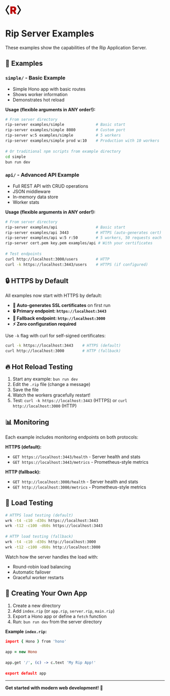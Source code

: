 <img src="/assets/logos/rip-icon-512wa.png" style="width:50px" /> <br>

# Rip Server Examples

These examples show the capabilities of the Rip Application Server.

## 🌟 Examples

### `simple/` - Basic Example
- Simple Hono app with basic routes
- Shows worker information
- Demonstrates hot reload

**Usage (flexible arguments in ANY order!):**
```bash
# From server directory
rip-server examples/simple              # Basic start
rip-server examples/simple 8080         # Custom port
rip-server w:5 examples/simple          # 5 workers
rip-server examples/simple prod w:10    # Production with 10 workers

# Or traditional npm scripts from example directory
cd simple
bun run dev
```

### `api/` - Advanced API Example
- Full REST API with CRUD operations
- JSON middleware
- In-memory data store
- Worker stats

**Usage (flexible arguments in ANY order!):**
```bash
# From server directory
rip-server examples/api                 # Basic start
rip-server examples/api 3443            # HTTPS (auto-generates cert)
rip-server examples/api w:5 r:50        # 5 workers, 50 requests each
rip-server cert.pem key.pem examples/api # With your certificates

# Test endpoints
curl http://localhost:3000/users        # HTTP
curl -k https://localhost:3443/users    # HTTPS (if configured)
```

## 🔒 HTTPS by Default

All examples now start with HTTPS by default:
- **🚀 Auto-generates SSL certificates** on first run
- **🔒 Primary endpoint: `https://localhost:3443`**
- **📡 Fallback endpoint: `http://localhost:3000`**
- **⚡ Zero configuration required**

Use `-k` flag with curl for self-signed certificates:
```bash
curl -k https://localhost:3443    # HTTPS (default)
curl http://localhost:3000        # HTTP (fallback)
```

## 🔥 Hot Reload Testing

1. Start any example: `bun run dev`
2. Edit the `.rip` file (change a message)
3. Save the file
4. Watch the workers gracefully restart!
5. Test: `curl -k https://localhost:3443` (HTTPS) or `curl http://localhost:3000` (HTTP)

## 📊 Monitoring

Each example includes monitoring endpoints on both protocols:

**HTTPS (default):**
- `GET https://localhost:3443/health` - Server health and stats
- `GET https://localhost:3443/metrics` - Prometheus-style metrics

**HTTP (fallback):**
- `GET http://localhost:3000/health` - Server health and stats
- `GET http://localhost:3000/metrics` - Prometheus-style metrics

## 🧪 Load Testing

```bash
# HTTPS load testing (default)
wrk -t4 -c10 -d30s https://localhost:3443
wrk -t12 -c100 -d60s https://localhost:3443

# HTTP load testing (fallback)
wrk -t4 -c10 -d30s http://localhost:3000
wrk -t12 -c100 -d60s http://localhost:3000
```

Watch how the server handles the load with:
- Round-robin load balancing
- Automatic failover
- Graceful worker restarts

## 🌟 Creating Your Own App

1. Create a new directory
2. Add `index.rip` (or `app.rip`, `server.rip`, `main.rip`)
3. Export a Hono app or define a `fetch` function
4. Run: `bun run dev` from the server directory

**Example `index.rip`:**
```coffeescript
import { Hono } from 'hono'

app = new Hono

app.get '/', (c) -> c.text 'My Rip App!'

export default app
```

---

**Get started with modern web development!** 🚀